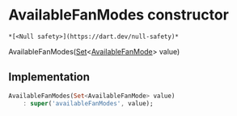 


# AvailableFanModes constructor




    *[<Null safety>](https://dart.dev/null-safety)*



AvailableFanModes([Set](https://api.flutter.dev/flutter/dart-core/Set-class.html)&lt;[AvailableFanMode](../../yonomi-sdk/AvailableFanMode.md)> value)





## Implementation

```dart
AvailableFanModes(Set<AvailableFanMode> value)
    : super('availableFanModes', value);
```







